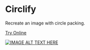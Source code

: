 # Circlify
Recreate an image with circle packing.

[Try Online](https://kodyjking.github.io/circlify/)

[![IMAGE ALT TEXT HERE](https://img.youtube.com/vi/SARyudS9F4M/0.jpg)](https://www.youtube.com/watch?v=SARyudS9F4M)
